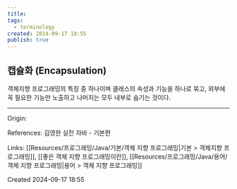 ```yaml
---
title: 
tags:
  - terminology
created: 2024-09-17 18:55
publish: true
---
```

## 캡슐화 (Encapsulation)
객체지향 프로그래밍의 특징 중 하나이며 클래스의 속성과 기능을 하나로 묶고, 외부에 꼭 필요한 기능만 노출하고 나머지는 모두 내부로 숨기는 것이다.

---
Origin: 

References: 김영한 실전 자바 - 기본편

Links: [[Resources/프로그래밍/Java/기본/객체 지향 프로그래밍|기본 > 객체지향 프로그래밍]], [[좋은 객체 지향 프로그래밍이란]], [[Resources/프로그래밍/Java/용어/객체 지향 프로그래밍|용어 > 객체 지향 프로그래밍]]

Created 2024-09-17 18:55